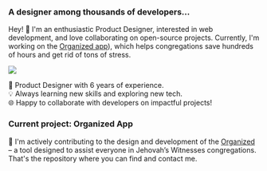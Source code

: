 ### A designer among thousands of developers...

Hey! 👋 I'm an enthusiastic Product Designer, interested in web development, and love collaborating on open-source projects.
Currently, I'm working on the [Organized app](https://github.com/sws2apps/organized-app)), which helps congregations save hundreds of hours and get rid of tons of stress.

![](https://komarev.com/ghpvc/?username=ux-git)

🎨 Product Designer with 6 years of experience.<br>
💡 Always learning new skills and exploring new tech.<br>
🌐 Happy to collaborate with developers on impactful projects!

### Current project: Organized App

🚀 I'm actively contributing to the design and development of the [Organized](https://github.com/sws2apps/organized-app) – a tool designed to assist everyone in Jehovah’s Witnesses congregations. That's the repository where you can find and contact me.
